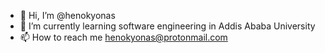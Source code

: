 - 👋 Hi, I’m @henokyonas
- 🌱 I’m currently learning software engineering in Addis Ababa University
- 📫 How to reach me henokyonas@protonmail.com
<!---
henokyonas/henokyonas is a ✨ special ✨ repository because its `README.md` (this file) appears on your GitHub profile.
You can click the Preview link to take a look at your changes.
--->

